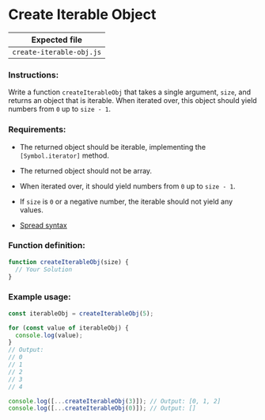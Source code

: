 # Create Iterable Object

| Expected file            |
| ------------------------ |
| `create-iterable-obj.js` |

### Instructions:

Write a function `createIterableObj` that takes a single argument, `size`, and returns an object that is iterable. When iterated over, this object should yield numbers from `0` up to `size - 1`.

### Requirements:

- The returned object should be iterable, implementing the `[Symbol.iterator]` method.
- The returned object should not be array.
- When iterated over, it should yield numbers from `0` up to `size - 1`.
- If `size` is `0` or a negative number, the iterable should not yield any values.

- [Spread syntax](https://developer.mozilla.org/en-US/docs/Web/JavaScript/Reference/Operators/Spread_syntax)

### Function definition:

```js
function createIterableObj(size) {
  // Your Solution
}
```

### Example usage:

```js
const iterableObj = createIterableObj(5);

for (const value of iterableObj) {
  console.log(value);
}
// Output:
// 0
// 1
// 2
// 3
// 4

console.log([...createIterableObj(3)]); // Output: [0, 1, 2]
console.log([...createIterableObj(0)]); // Output: []
```
